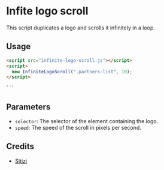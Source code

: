 # Infite logo scroll

This script duplicates a logo and scrolls it infinitely in a loop.

## Usage

````html
<script src="infinite-logo-scroll.js"></script>
<script>
  new InfiniteLogoScroll(".partners-list", 10);
</script>

```
````

## Parameters

- `selector`: The selector of the element containing the logo.
- `speed`: The speed of the scroll in pixels per second.

## Credits

- [Sitizi](https://sitizi.fr)
